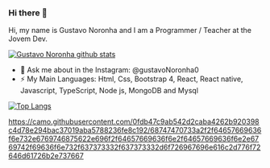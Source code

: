 ### Hi there 👋
Hi, my name is Gustavo Noronha and I am a Programmer / Teacher at the Jovem Dev.

[![Gustavo Noronha github stats](https://github-readme-stats.vercel.app/api?username=GustavoNoronha&count_private=true&theme=dark&show_icons=true)](https://github.com/GustavoNoronha/GustavoNoronha)


- 💬 Ask me about in the Instagram: @gustavoNoronha0
- ⚡ My Main Languages: Html, Css, Bootstrap 4, React, React native, Javascript, TypeScript, Node js, MongoDB and Mysql 

[![Top Langs](https://github-readme-stats.vercel.app/api/top-langs/?username=GustavoNoronha&langs_count=5)](https://github.com/GustavoNoronha/GustavoNoronha)

https://camo.githubusercontent.com/0fdb47c9ab542d2caba4262b920398c4d78e294bac37019aba5788236fe8c192/68747470733a2f2f64657669636f6e732e6769746875622e696f2f64657669636f6e2f64657669636f6e2e6769742f69636f6e732f637373332f637373332d6f726967696e616c2d776f72646d61726b2e737667
